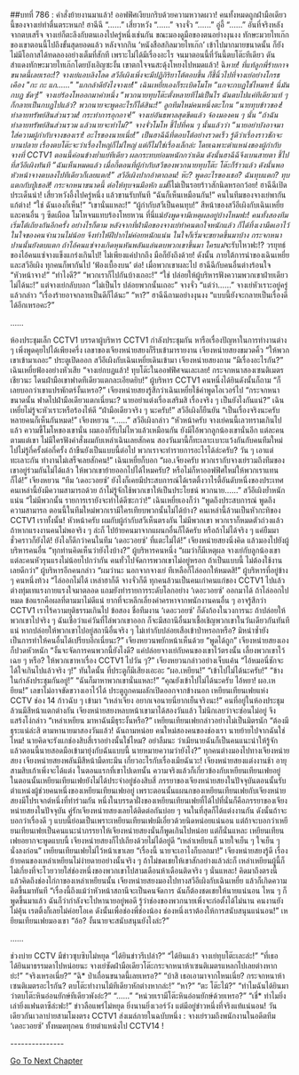 ##บทที่ 786 : คำสั่งย้ายงานมาแล้ว!
ออฟฟิศเงียบกริบด้วยความหวาดผวา!
คนทั้งหมดถูกฝ่ามือเดียวนี้ของจางเย่ทำตื่นตระหนก!
ฮาฉีฉี “......”
เสี่ยวหวัง “......”
จางจั่ว “......”
อู่อี้ “......”
อันที่จริงหลังจากตบเสร็จ จางเย่ก็ตะลึงกับตนเองไปครู่หนึ่งเช่นกัน ขณะมองดูมือของตนอย่างงุนงง ทักษะมวยไทเก๊กของเขาตอนนี้ไปถึงขั้นสุดยอดแล้ว หลังจากกิน ‘หนังสือสกิลมวยไทเก๊ก’ เข้าไปมากมายขนาดนั้น ก็ยังไม่มีโอกาสได้ทดลองอย่างเต็มที่สักที เพราะไม่ได้มีเรื่องอะไร จนมาตอนนี้ที่วันนี้ตบโต๊ะทีเดียว ดันสำแดงทักษะมวยไทเก๊กโดยบังเอิญซะงั้น เขาตกใจจนสะดุ้งโหยงไปหมดแล้ว!
ฉิ*หาย!
ที่แท้ลูกพี่ร้ายกาจขนาดนี้เลยเรอะ!?
จางเย่แอบลิงโลด
สวีอีเผิงเพิ่งจะมีปฏิกิริยาโต้ตอบขึ้น ก็ชี้นิ้วไปที่จางเย่อย่างโกรธเคือง "กะ กะ แก......"
"แกกล้าดียังไงจางเย่!" เฉินเหยี่ยเองก็ระเบิดโมโห “แกจะกบฏใช่ไหมหา! นี่มันกบฏ ชัดๆ!”
จางเย่ร้องโหออกมาคำหนึ่ง “พวกนายทุบโต๊ะตั้งหลายทีไม่เป็นไร ฉันตบไปแค่ทีเดียวแท้ ๆ ก็กลายเป็นกบฏไปแล้ว? พวกนายจะพูดอะไรก็ได้สินะ!”
ลูกทีมใหม่คนหนึ่งตะโกน “นายทุบข้าวของ! ทำลายทรัพย์สินส่วนรวม! กระทำการอุกอาจ!”
จางเย่อันธพาลสุดขีดแล้ว จ้องมองคน ๆ นั้น “ถ้าฉันทำลายทรัพย์สินส่วนรวม แล้วนายจะทำไม?”
จางจั่วโมโห ชี้ไปที่คน ๆ นั้นแล้วว่า “นายอย่าบังอาจมาใส่ความผู้กำกับจางของเรา! อะไรของนายเนี่ย!”
เป็นฮาฉีฉีที่ตอบโต้อย่างรวดเร็ว รู้ดีว่าเรื่องราวชักจะบานปลาย เรื่องตบโต๊ะจะว่าเรื่องใหญ่ก็ไม่ใหญ่ แต่ก็ไม่ใช่เรื่องเล็กล่ะ โดยเฉพาะตำแหน่งของผู้กำกับจางที่ CCTV1 ตอนนี้ค่อนข้างย่ำแย่ทีเดียว ผลกระทบย่อมหนักกว่าเดิม ดังนั้นฮาฉีฉีจึงเบนสายตา ชี้ไปที่สวีอีเผิงทันที “ฉันเห็นหมดแล้ว เมื่อกี้ตอนที่ผู้กำกับสวีของพวกนายทุบโต๊ะ โต๊ะก็ร้าวแล้ว ดังนั้นพอหัวหน้าจางตบลงไปทีเดียวก็เลยแตก!”
สวีอีเผิงปากอ้าตาถลน!
ห๊ะ?
พูดอะไรของเธอ?
ฉันทุบแตก? ทุบแตกกับปู่เธอสิ! กระจกหนาขนาดนี้ ต่อให้ทุบจนมือหัก แม่*ก็ไม่เป็นรอยร้าวสักนิดหรอกว้อย!
ฮาฉีฉีเปิดประเด็นนำ!
เสี่ยวหวังอึ้งไปครู่หนึ่ง แล้วขานรับทันที “ฉันก็เห็นเหมือนกัน!”
คนในทีมของจางเย่พากันแก้ต่าง!
“ใช่ ฉันเองก็เห็น!”
“เขานั่นแหละ!”
“ผู้กำกับสวีเป็นคนทุบ!”
สีหน้าของสวีอีเผิงกับเฉินเหยี่ยและคนอื่น ๆ ซีดเผือด โมโหจนแทบร้องโหยหวน ที่นี่แม่*ยังพูดจามีเหตุผลอยู่บ้างไหมฟะ!
คนทั้งสองทีมเริ่มโต้เถียงกันอีกครั้ง อย่างไรก็ตาม หลังจากที่ฝ่ามือของจางเย่ทำคนตกใจหนักแล้ว ก็ได้ทิ้งเงามืดเอาไว้ในใจของคนจำนวนไม่น้อย จึงทำให้ฝีปากไม่ค่อยหนักแน่น ในใจก็เริ่มจะขยาดขึ้นมาบ้าง กระจกหนาปานนั้นยังตบแตก ถ้าไอ้คนแซ่จางเกิดหุนหันพลันแล่นตบพวกเขาขึ้นมา ใครแม่*จะรับไหวฟะ!?
วรยุทธ์ของไอ้คนแซ่จางแข็งแกร่งเกินไป!
ไม่เพียงแค่ปากถึง มือก็ยังถึงด้วย!
ดังนั้น ภายใต้การนำของเฉินเหยี่ยและสวีอีเผิง ทุกคนก็พากันไป ‘ฟ้องเบื้องบน’ ต่อ!
เมื่อพวกเขาผละไป ฮาฉีฉีกับคนอื่นต่างร้อนใจ
“หัวหน้าจาง!”
“ทำไงดี?”
“พวกเราก็ไปกันบ้างเถอะ!”
“ใช่ ปล่อยให้ผู้บริหารฟังความพวกเขาฝ่ายเดียวไม่ได้นะ!”
แต่จางเย่กลับบอก “ไม่เป็นไร ปล่อยพวกนั้นเถอะ”
จางจั่ว “แต่ว่า……”
จางเย่หัวเราะอยู่ครู่ แล้วกล่าว “เรื่องร้ายอาจกลายเป็นดีก็ได้นะ”
“หา?” ฮาฉีฉีถามอย่างงุนงง “แบบนี้ยังจะกลายเป็นเรื่องดีได้อีกเหรอคะ?”


……


ห้องประชุมเล็ก CCTV1
บรรดาผู้บริหาร CCTV1 กำลังประชุมกัน หารือเรื่องปัญหาในการทำงานต่าง ๆ เพิ่งพูดคุยไปได้เพียงครึ่ง เลขาของเจียงหน่ายสยงก็รีบเข้ามารายงาน
เจียงหน่ายสยงขมวดคิ้ว “ให้พวกเขาเข้ามาเถอะ”
ประตูเปิดออก สวีอีเผิงกับเฉินเหยี่ยเดินเข้ามา
เจียงหน่ายสยงถาม “มีเรื่องอะไรกัน?”
เฉินเหยี่ยฟ้องอย่างหัวเสีย “จางเย่กบฏแล้ว! ทุบโต๊ะในออฟฟิศจนเละเลย! กระจกหนาสองเซนติเมตรเชียวนะ โดนฝ่ามือเขาฟาดทีเดียวแตกละเอียดยิบ!”
ผู้บริหาร CCTV1 คนหนึ่งได้ยินดังนั้นก็ถาม “ก็เลยบอกว่าเขาแปรพักตร์งั้นเหรอ?”
เจียงหน่ายสยงรู้สึกว่าเฉินเหยี่ยใช้คำพูดโอเวอร์ไป “กระจกหนาขนาดนั้น ฟาดไปฝ่ามือเดียวแตกเนี่ยนะ? นายอย่าแต่งเรื่องเสริมสิ เรื่องจริง ๆ เป็นยังไงกันแน่?”
เฉินเหยี่ยไม่รู้จะหัวเราะหรือร้องไห้ดี “ฝ่ามือเดียวจริง ๆ นะครับ!”
สวีอีเผิงก็ยืนยัน “เป็นเรื่องจริงนะครับ หลายคนก็เห็นกันหมด!”
เจียงหยวน “......”
สวีอีเผิงกล่าว “หัวหน้าครับ จางเย่คนนี้เลวทรามเกินไปแล้ว ความขี้โมโหของเขานั่น ผมเองก็รับไม่ไหวแล้วเหมือนกัน ยังมีไอ้พวกลูกน้องเขานั่นอีก แต่ละคนตามแต่เขา ไม่มีใครฟังคำสั่งผมกับเหล่าเฉินเลยสักคน สองวันมานี้ก็ทะเลาะเบาะแว้งกันกับคนทีมใหม่ไปไม่รู้กี่ครั้งต่อกี่ครั้ง ถ้าขืนยังเป็นแบบนี้ต่อไป พวกเราจะทำรายการอะไรได้ล่ะครับ? วัน ๆ เอาแต่ทะเลาะกัน ทำงานไม่เสร็จเลยสักคน!”
เฉินเหยี่ยก็บอก “ผอ.เจียงครับ พวกเรากับจางเย่รวมถึงทีมของเขาอยู่ร่วมกันไม่ได้แล้ว ให้พวกเขาย้ายออกไปได้ไหมครับ? หรือไม่ก็หาออฟฟิศใหม่ให้พวกเราแทนก็ได้!”
เจียงหยวน “ทีม ‘เดอะวอยซ์’ ยังไงก็เคยมีประสบการณ์ได้เรตติ้งวาไรตี้อันดับหนึ่งของประเทศ คนเหล่านี้ยังมีความสามารถด้วย ถ้าไม่รู้จักใช้พวกเขาให้เป็นประโยชน์ พวกนาย……”
สวีอีเผิงย้ำหนักแน่น “ไม่มีพวกนั้น รายการเรายังจะทำได้ดีซะกว่า!”
เฉินเหยี่ยเองก็ว่า “พูดถึงประสบการณ์ พูดถึงความสามารถ ตอนนี้ในทีมใหม่พวกเรามีใครเทียบพวกนั้นไม่ได้บ้าง? คนเหล่านี้ล้วนเป็นหัวกะทิของ CCTV1 เราทั้งนั้น! หัวหน้าครับ ผมกับผู้กำกับสวีเห็นตรงกัน ไม่มีพวกเขา พวกเราก็หมดตัวถ่วงแล้ว ถ้าหากแรงงานคนไม่พอจริง ๆ ล่ะก็ ไปย้ายคนมาจากแผนกอื่นก็ได้ครับ หรือถ้าไม่ได้จริง ๆ แค่ยืมมาชั่วคราวก็ยังได้! ยังไงก็ดีกว่าคนในทีม ‘เดอะวอยซ์’ ที่แตะไม่ได้!”
เจียงหน่ายสยงนิ่งคิด แล้วมองไปยังผู้บริหารคนอื่น “ทุกท่านคิดเห็นว่ายังไงบ้าง?”
ผู้บริหารคนหนึ่ง “ผมว่าก็มีเหตุผล จางเย่กับลูกน้องเขาแต่ละคนหัวรุนแรงไม่น้อยไปกว่ากัน คนทั่วไปจัดการพวกเขาไม่อยู่หรอก ถ้าเป็นแบบนี้ ไม่ต้องใช้งานเลยดีกว่า”
ผู้บริหารอีกคนกล่าว “ผมว่านะ นอกจากจางเย่ ทีเหลือก็ไล่ออกให้หมดสิ!”
ผู้บริหารที่อยู่ข้าง ๆ คนหนึ่งท้วง “ไล่ออกไม่ได้ เหล่าฮาก็ดี จางจั่วก็ดี ทุกคนล้วนเป็นคนเก่าคนแก่ของ CCTV1 ไปแล้ว ต่างทุ่มเทแรงกายแรงใจมาตลอด แถมยังทำรายการระดับโลกอย่าง ‘เดอะวอยซ์’ ออกมาได้ ถ้าไล่ออกไปหมด ข้อแรกคือผลที่ตามมาไม่ดีแน่ ยากที่จะหลีกเลี่ยงคำครหาจากพนักงานคนอื่น ๆ อาจรู้สึกว่า CCTV1 เราไร้ความยุติธรรมเกินไป ข้อสอง ชื่อทีมงาน ‘เดอะวอยซ์’ ก็ดังก้องในวงการนะ ถ้าปล่อยให้พวกเขาไปจริง ๆ ฉันเชื่อว่าแค่วันที่ไล่พวกเขาออก ก็จะมีสถานีอื่นมาเชื้อเชิญพวกเขาในวันเดียวกันทันทีแน่ หากปล่อยให้พวกเขาไปอยู่สถานีอื่นจริง ๆ ไม่เท่ากับปล่อยเสือเข้าป่าหรอกหรือ? มิหนำซ้ำยังเป็นการทำให้คนอื่นได้เปรียบอีกเนี่ยนะ?”
เจียงหยวนพยักหน้าเห็นด้วย “พูดได้ถูก”
เจียงหน่ายสยงเองก็ปวดหัวหนัก “งั้นจะจัดการคนพวกนี้ยังไงดี? แค่ปล่อยจางเย่กับคนของเขาไว้ตรงนั้น เลี้ยงพวกเขาไว้เฉย ๆ หรือ? ให้พวกเขาหาเรื่อง CCTV1 ไปวัน ๆ?”
เจียงหยวนกล่าวอย่างเจ็บแค้น “ไอ้หมอนี่ชักจะได้ใจเกินไปแล้วจริง ๆ!”
ทันใดนั้น ที่ประตูก็มีเสียงเอะอะ
“ผอ.เหยียน!”
“เข้าไปไม่ได้นะครับ!”
“ข้างในกำลังประชุมกันอยู่!”
“ฉันก็มาหาพวกเขานั่นแหละ!”
“คุณยังเข้าไปไม่ได้นะครับ ไอ้หยา! ผอ.เหยียน!”
เลขาไม่อาจขัดขวางเอาไว้ได้ ประตูถูกคนผลักเปิดออกจากข้างนอก เหยียนเทียนเฟยแห่ง CCTV ช่อง 14 ก้าวฉับ ๆ เข้ามา “เหล่าเจียง อยากเจอนายนี่ยากเย็นจริงนะ!”
คนที่อยู่ในห้องประชุมล้วนมีสีหน้าแตกต่างกัน
เจียงหน่ายสยงหลบหน้าเขามาได้สองวันแล้ว ไม่นึกเลยว่าจะซ่อนไม่อยู่ จึงแสร้งโง่กล่าว “เหล่าเหยียน มาหาฉันมีธุระงั้นหรือ?”
เหยียนเทียนเฟยกล่าวอย่างไม่เป็นมิตรนัก “ต้องมีธุระแน่ล่ะสิ ตามหานายมาสองวันแล้ว! ฉันถามหน่อย คนใหม่สองคนของช่องเรา นายย้ายไปจากฉันใช่ไหม! นายคิดจะรังแกช่องสิบสี่เราอย่างนั้นใช่ไหม? อย่าลืมนะ ว่าเมียนายฉันก็เป็นคนแนะนำให้รู้จัก แล้วตอนนี้นายสอดมือเข้ามายุ่งกับฉันแบบนี้ นายหมายความว่ายังไง?”
ทุกคนต่างมองไปทางเจียงหน่ายสยง
เจียงหน่ายสยงพลันมีสีหน้ามืดทะมึน
เกี่ยวอะไรกับเรื่องเมียฉันวะ!
เจียงหน่ายสยงแต่งงานช้า อายุสามสิบเก้าเพิ่งจะได้แต่ง ในตอนแรกที่เขาไปเดทนั้น ความจริงแล้วก็เกี่ยวข้องกับเหยียนเทียนเฟยอยู่ ในตอนนั้นเหยียนเทียนเฟยยังไม่ได้ประจำอยู่ช่องสิบสี่ ภรรยาของเจียงหน่ายสยงในปัจจุบันตอนนั้นรับตำแหน่งผู้ช่วยคนหนึ่งของเหยียนเทียนเฟยอยู่ เพราะตอนนั้นแผนกของเหยียนเทียนเฟยกับเจียงหน่ายสยงมีโปรเจกต์หนึ่งที่ทำร่วมกัน หนึ่งในบรรดาฝั่งของเหยียนเทียนเฟยที่ได้ไปที่นั่นก็คือภรรยาของเจียงหน่ายสยงในปัจจุบัน คู่รักเจียงหน่ายสยงเลยได้ติดต่อกันบ่อย ๆ จนในที่สุดก็ได้แต่งงานกัน ดังนั้นถ้าจะบอกว่าเรื่องดี ๆ แบบนี้ย่อมเป็นเพราะเหยียนเทียนเฟยมีเอี่ยวด้วยนิดหน่อยแน่นอน แต่ถ้าจะบอกว่าเหยียนเทียนเฟยเป็นคนแนะนำภรรยาให้เจียงหน่ายสยงนั่นก็พูดเกินไปหน่อย
แต่ก็นั่นแหละ เหยียนเทียนเฟยอยากจะพูดแบบนี้ เจียงหน่ายสยงก็ไปเถียงด้วยไม่ได้อยู่ดี “เหล่าเหยียนก็ นายใจเย็น ๆ ใจเย็น ๆ นั่งลงก่อน”
เหยียนเทียนเฟยไม่ไว้หน้าเขาเลย “เรื่องนี้ นายจะเอาไงก็บอกมา!”
เจียงหน่ายสยงรู้ดี เรื่องย้ายคนของเหล่าเหยียนไม่ง่ายดายอย่างนั้นจริง ๆ ถ้าไม่ชดเชยให้เขาสักอย่างแล้วล่ะก็ เหล่าเหยียนผู้นี้ก็ไม่เกี่ยงที่จะโวยวายใส่ช่องหนึ่งของพวกเขาไปสามเดือนห้าเดือนติดจริง ๆ นั่นแหละ! คิดมาถึงตรงนี้ แล้วคิดถึงช่องไก่กาของเหล่าเหยียนนั้น เจียงหน่ายสยงมองไปทางสวีอีเผิงกับเฉินเหยี่ย แล้วก็เกิดความคิดขึ้นมาทันที “เรื่องนี้ถึงแม้ว่าหัวหน้าสถานีจะเป็นคนจัดการ ฉันก็ต้องชดเชยให้นายแน่นอน ไหน ๆ ก็พูดขึ้นมาแล้ว ฉันก็ว่ากำลังจะไปหานายอยู่พอดี รู้ว่าช่องของพวกนายเพิ่งจะก่อตั้งได้ไม่นาน คนงานยังไม่คุ้น เรตติ้งก็เลยไม่ค่อยโอเค ดังนั้นเพื่อช่องพี่ช่องน้อง ช่องหนึ่งเราต้องให้การสนับสนุนแน่นอน!”
เหยียนเทียนเฟยมองเขา “อ้อ? งั้นนายจะสนับสนุนยังไงล่ะ?”


……


ช่วงบ่าย
CCTV มีข่าวซุบซิบไม่หยุด
“ได้ยินข่าวรึเปล่า?”
“ได้ยินแล้ว จางเย่ทุบโต๊ะเละล่ะ!”
“ที่เธอได้ยินมาธรรมดาไปหน่อยนะ จางเย่ซัดฝ่ามือเดียวโต๊ะกระจกหนาห้าเซนติเมตรแหลกไปเลยต่างหากย่ะ!”
“จริงเหรอเนี่ย?”
“ฉิ* ป่าเถื่อนขนาดนี้เลยเหรอ?”
“บ้าสิ เธอเอามาจากไหนเนี่ย? กระจกหนาห้าเซนติเมตรอะไรกัน? ตบโต๊ะทำงานไม้ทีเดียวหักต่างหากล่ะ!”
“หา?”
“ตะ โต๊ะไม้?”
“ทำไมฉันได้ยินมาว่าตบโต๊ะหินอ่อนยักษ์ทีเดียวพังอ่ะ?”
“......”
“หน่วยเรามีโต๊ะหินอ่อนยักษ์ด้วยเหรอ?”
“เชี่* ทำไมยิ่งเล่ายิ่งแฟนตาซีล่ะฟะ!”
ข่าวลือแพร่ไม่หยุด ยิ่งนานยิ่งเวอร์วัง
แต่มีอยู่ข่าวหนึ่งที่จริงแท้แน่นอน!
วันเดียวกันเวลาบ่ายสามโมงตรง CCTV1 ส่งเมล์ภายในฉบับหนึ่ง : จางเย่รวมถึงพนักงานในอดีตทีม ‘เดอะวอยซ์’ ทั้งหมดทุกคน ย้ายตำแหน่งไป CCTV14 !


*-*-*-*-*-*-*-*-*-*-*-*-*-*-*-*








[Go To Next Chapter]( ./87.md)